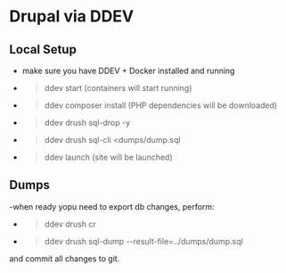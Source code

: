# Drupal via DDEV

## Local Setup

- make sure you have DDEV + Docker installed and running
- > ddev start (containers will start running)
- > ddev composer install (PHP dependencies will be downloaded)

- > ddev drush sql-drop -y
- > ddev drush sql-cli <dumps/dump.sql

- > ddev launch (site will be launched)

## Dumps

-when ready yopu need to export db changes, perform:

- > ddev drush cr
- > ddev drush sql-dump --result-file=../dumps/dump.sql

and commit all changes to git.
